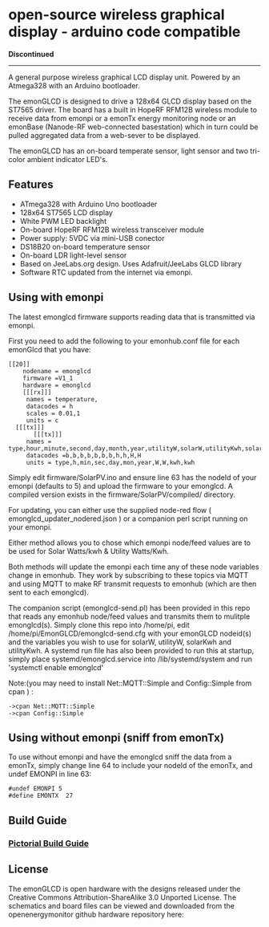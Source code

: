 # open-source wireless graphical display - arduino code compatible

**Discontinued**

***

A general purpose wireless graphical LCD display unit. Powered by an Atmega328 with an Arduino bootloader.

The emonGLCD is designed to drive a 128x64 GLCD display based on the ST7565 driver. The board has a built in HopeRF RFM12B wireless module to receive data from emonpi or a emonTx energy monitoring node or an emonBase (Nanode-RF web-connected basestation) which in turn could be pulled aggregated data from a web-sever to be displayed.

The emonGLCD has an on-board temperate sensor, light sensor and two tri-color ambient indicator LED's.

## Features

* ATmega328 with Arduino Uno bootloader
* 128x64 ST7565 LCD display
* White PWM LED backlight
* On-board HopeRF RFM12B wireless transceiver module
* Power supply: 5VDC via mini-USB conector
* DS18B20 on-board temperature sensor
* On-board LDR light-level sensor
* Based on JeeLabs.org design. Uses Adafruit/JeeLabs GLCD library
* Software RTC updated from the internet via emonpi.




## Using with emonpi

The latest emonglcd firmware supports reading data that is transmitted via emonpi.  

First you need to add the following to your emonhub.conf file for each emonGlcd that you have:

```
[[20]]
    nodename = emonglcd
    firmware =V1_1
    hardware = emonglcd
    [[[rx]]]
     names = temperature,
     datacodes = h
     scales = 0.01,1
     units = c
  [[[tx]]]
       [[[tx]]]
     names = type,hour,minute,second,day,month,year,utilityW,solarW,utilityKwh,solarKwh
     datacodes =b,b,b,b,b,b,b,h,h,H,H
     units = type,h,min,sec,day,mon,year,W,W,kwh,kwh
```


Simply edit firmware/SolarPV.ino and ensure line 63 has the nodeId of your emonpi (defaults to 5) and upload the firmware to your emonglcd.
A compiled version exists in the firmware/SolarPV/compiled/ directory. 

For updating, you can either use the supplied node-red flow ( emonglcd_updater_nodered.json ) or a companion perl script running on your emonpi.

Either method allows you to chose which emonpi node/feed values are to be used for Solar Watts/kwh & Utility Watts/Kwh.

Both methods will update the emonpi each time any of these node variables change in emonhub.
They work by subscribing to these topics via MQTT and using MQTT to make RF transmit requests to emonhub (which are then sent to each emonglcd).

The companion script (emonglcd-send.pl) has been provided in this repo that reads any emonhub node/feed values and transmits them to mulitple emonglcd(s). 
Simply clone this repo into /home/pi, edit /home/pi/EmonGLCD/emonglcd-send.cfg with your emonGLCD nodeid(s) and the variables you wish to use for solarW, utilityW, solarKwh and utilityKwh.
A systemd run file has also been provided to run this at startup, simply place systemd/emonglcd.service into /lib/systemd/system and run 'systemctl enable emonglcd'

Note:(you may need to install  Net::MQTT::Simple and Config::Simple  from cpan ) :

```
->cpan Net::MQTT::Simple
->cpan Config::Simple
```
 

## Using without emonpi (sniff from emonTx)
To use without emonpi and have the emonglcd sniff the data from a emonTx, simply change line 64 to include your nodeId of the emonTx, and undef EMONPI in line 63:
```
#undef EMONPI 5
#define EMONTX  27
```

## Build Guide

### [Pictorial Build Guide](buildguide/readme.md)

## License

The emonGLCD is open hardware with the designs released under the Creative Commons Attribution-ShareAlike 3.0 Unported License. The schematics and board files can be viewed and downloaded from the openenergymonitor github hardware repository here:
